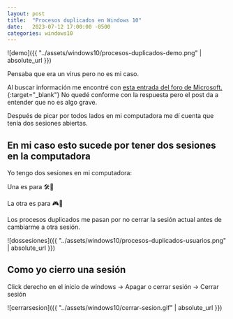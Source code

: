 ```yaml
---
layout: post
title:  "Procesos duplicados en Windows 10"
date:   2023-07-12 17:00:00 -0500
categories: windows10
---
```


![demo]({{ "../assets/windows10/procesos-duplicados-demo.png" | absolute_url }})

Pensaba que era un virus pero no es mi caso.

Al buscar información me encontré con [esta entrada del foro de Microsoft.](https://answers.microsoft.com/es-es/windows/forum/all/servicios-y-procesos-repetidos-windows-10/1e7b4e97-b302-4f64-9dfc-789ce353980e){:target="_blank"} No quedé conforme con la respuesta pero el post da a entender que no es algo grave.

Después de picar por todos lados en mi computadora me dí cuenta que tenía dos sesiones abiertas.

## En mi caso esto sucede por tener dos sesiones en la computadora

Yo tengo dos sesiones en mi computadora:

Una es para 🛠️🗿

La otra es para 🎮🗿

Los procesos duplicados me pasan por no cerrar la sesión actual antes de cambiarme a otra sesión.

![dossesiones]({{ "../assets/windows10/procesos-duplicados-usuarios.png" | absolute_url }})

## Como yo cierro una sesión

Click derecho en el inicio de windows -> Apagar o cerrar sesión -> Cerrar sesión

![cerrarsesion]({{ "../assets/windows10/cerrar-sesion.gif" | absolute_url }})